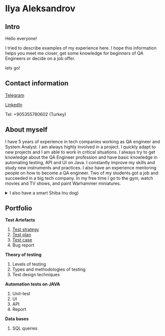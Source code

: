 # Ilya Aleksandrov

## Intro

Hello everyone!

I tried to describe examples of my experience here. I hope this information helps you meet me closer, get some knowledge for beginners of QA Engineers or decide on a job offer.

lets go!


## Contact information

[Telegram](https://t.me/JubeiKibagamy)

[LinkedIn](https://www.linkedin.com/in/imaqa/)

Tel: +905355780602 (Turkey)

## About myself

I have 5 years of experience in tech companies working as QA engineer and System Analyst. I am always highly involved in a project. I quickly adapt to new projects and I am able to work in critical situations. I always try to get knowledge about the QA Engineer profession and have basic knowledge in automating testing, API and UI on Java. I constantly improve my skills and study new instruments and practices. I also have an experience mentoring people on how to become a QA engineer. Two of my students got a job and succeeded in a big tech company. In my free time I go to the gym, watch movies and TV shows, and paint Warhammer miniatures.

<details><summary>I also have a smart Shiba Inu dog)</summary>
<image src="/image/photoMyDog.jpg" alt="Smart Shiba-Inu dog"></image>
</details>

## Portfolio

**Test Artefacts**

1. [Test strategy](https://github.com/Akaiinuu/mainPage/blob/main/testArtefacts/testStrategy/README.md)
2. [Test plan](https://github.com/Akaiinuu/mainPage/tree/main/testArtefacts/testPlan)
3. [Test case](https://github.com/Akaiinuu/mainPage/blob/main/testArtefacts/testCases/README.md)
4. Bug report

**Theory of testing**

1. Levels of testing
2. Types and methodologies of testing
3. Test design techniques

**Automation tests on JAVA**

1. Unit-test
2. UI
3. API
4. Report

**Data bases**

1. SQL queries